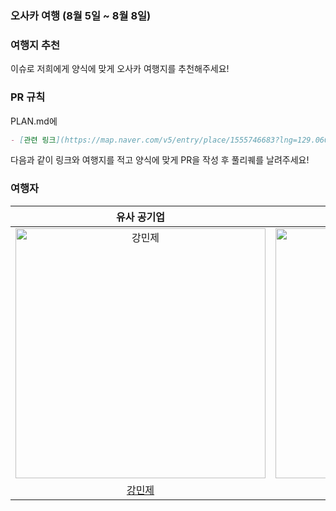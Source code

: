 ### 오사카 여행 (8월 5일 ~ 8월 8일)

### 여행지 추천

이슈로 저희에게 양식에 맞게 오사카 여행지를 추천해주세요!

### PR 규칙

PLAN.md에

```md
- [관련 링크](https://map.naver.com/v5/entry/place/1555746683?lng=129.0608207602605&lat=35.15733112400857&placePath=%2Fhome&entry=plt) 오사카의 한 스시 집
```

다음과 같이 링크와 여행지를 적고 양식에 맞게 PR을 작성 후 풀리퀘를 날려주세요!

### 여행자

|                                         유사 공기업                                          |                                         유사 백엔드                                          |                                         유사 프론트엔드                                          |                                         
| :--------------------------------------------------------------------------------------: | :--------------------------------------------------------------------------------------: | :--------------------------------------------------------------------------------------: | 
| <img src="https://avatars.githubusercontent.com/u/102217688?v=4" width=400px alt="강민제"/> | <img src="https://avatars.githubusercontent.com/u/102217780?v=4" width=400px alt="강승훈"/> | <img src="https://avatars.githubusercontent.com/u/102217654?v=4" width=400px alt="김석진"/> |
|                       [강민제](https://github.com/hsem4717)                        |                            [강승훈](https://github.com/SeunghoonSeunghoon)                            |                            [김석진](https://github.com/SEOKKAMONI)                            |
